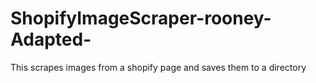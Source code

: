 # ShopifyImageScraper-rooney-Adapted-
This scrapes images from a shopify page and saves them to a directory
